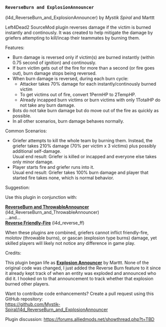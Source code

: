 ### `ReverseBurn and ExplosionAnnouncer`
(l4d_ReverseBurn_and_ExplosionAnnouncer) by *_Mystik Spiral_* and Marttt  

Left4Dead2 SourceMod plugin reverses damage if the victim is burned instantly and continously.
It was created to help mitigate the damage by griefers attempting to kill/incap their teammates by burning them.

Features:  
- Burn damage is reversed only if victim(s) are burned instantly (within 0.75 second of ignition) and continously.
- If burn victim gets out of the fire for more than a second (or fire goes out), burn damage stops being reversed.
- When burn damage is reversed, during each burn cycle:
	* Attacker takes 70% damage for each instantly/continously burned victim
	* To get victims out of fire, convert 1PermHP to 2TempHP.
	* Already incapped burn victims or burn victims with only 1TotalHP do not take any burn damage.
- Bots do not take burn damage but do move out of the fire as quickly as possible.
- In all other scenarios, burn damage behaves normally.

Common Scenarios:  
- Griefer attempts to kill the whole team by burning them. Instead, the griefer takes 210% damage (70% per victim x 3 victims) plus possibly additional self-damage.  
Usual end result: Griefer is killed or incapped and everyone else takes only minor damage.  
- Player starts fire and griefer runs into it.  
Usual end result: Griefer takes 100% burn damage and player that started fire takes none, which is normal behavior.  

Suggestion:  

Use this plugin in conjunction with:  

**[ReverseBurn and ThrowableAnnouncer](https://forums.alliedmods.net/showthread.php?t=TBD)** (l4d_ReverseBurn_and_ThrowableAnnouncer)  
...and...  
**[Reverse Friendly-Fire](https://forums.alliedmods.net/showthread.php?t=329035)** (l4d_reverse_ff)  

When these plugins are combined, griefers cannot inflict friendly-fire, molotov (throwable burns), or gascan (explosion type burns) damage, yet skilled players will likely not notice any difference in game play.

Credits:  

This plugin began life as **[Explosion Announcer](https://forums.alliedmods.net/showthread.php?t=328006)** by Marttt.  None of the original code was changed, I just added the Reverse Burn feature to it since it already kept track of when an entity was exploded and announced who did it.  I hooked on to that announcement to track whether that explosion burned other players.  

Want to contribute code enhancements?
Create a pull request using this GitHub repository:  
https://github.com/Mystik-Spiral/l4d_ReverseBurn_and_ExplosionAnnouncer  

Plugin discussion: https://forums.alliedmods.net/showthread.php?t=TBD
